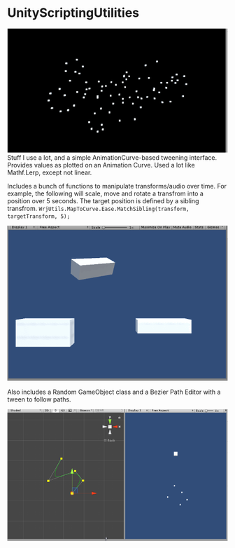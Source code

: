 # UnityScriptingUtilities
![PathTrail](Smile.gif)   
Stuff I use a lot, and a simple AnimationCurve-based tweening interface. Provides values as plotted on an Animation Curve. Used a lot like Mathf.Lerp, except not linear. 

Includes a bunch of functions to manipulate transforms/audio over time. For example, the following will scale, move and rotate a transfrom into a position over 5 seconds. The target position is defined by a sibling transfrom.
`WrjUtils.MapToCurve.Ease.MatchSibling(transform, targetTransform, 5);`

![Tweening](TweenExample.gif)    

Also includes a Random GameObject class and a Bezier Path Editor with a tween to follow paths.

![Path](PathFollowerExample.gif)    
